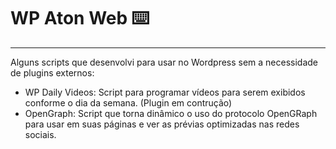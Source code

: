 # WP Aton Web :keyboard:	
---
Alguns scripts que desenvolvi para usar no Wordpress sem a necessidade de plugins externos:

- WP Daily Videos: Script para programar vídeos para serem exibidos conforme o dia da semana. (Plugin em contrução)
- OpenGraph: Script que torna dinâmico o uso do protocolo OpenGRaph para usar em suas páginas e ver as prévias optimizadas nas redes sociais.
